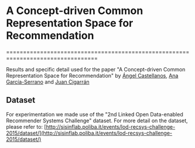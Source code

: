 # A Concept-driven Common Representation Space for Recommendation
=================================================================================

Results and specific detail used for the paper "A Concept-driven Common Representation Space for Recommendation" by [Ángel Castellanos](http://nlp.uned.es/~acastellanos/), [Ana García-Serrano](http://nlp.uned.es/web-nlp/index.php?option=com_content&view=article&id=11) and [Juan Cigarrán](http://nlp.uned.es/~juanci/)

## Dataset

For experimentation we made use of the "2nd Linked Open Data-enabled Recommender Systems Challenge" dataset. For more detail on the dataset, please refer to:
[http://sisinflab.poliba.it/events/lod-recsys-challenge-2015/dataset/](http://sisinflab.poliba.it/events/lod-recsys-challenge-2015/dataset/)
